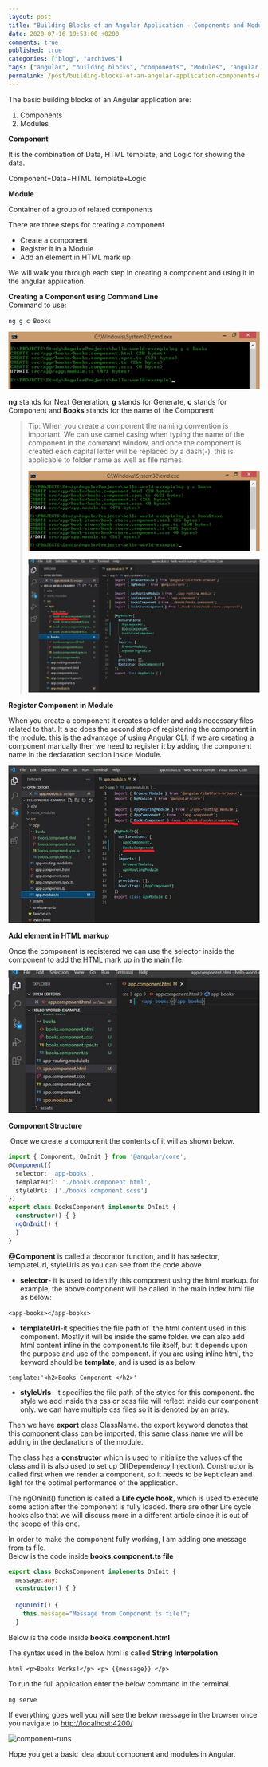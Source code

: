 ```yaml
---
layout: post
title: "Building Blocks of an Angular Application - Components and Modules"
date: 2020-07-16 19:53:00 +0200
comments: true
published: true
categories: ["blog", "archives"]
tags: ["angular", "building blocks", "components", "Modules", "angular module", "register a component", "steps to create"]
permalink: /post/building-blocks-of-an-angular-application-components-modules
---
```



The basic building blocks of an Angular application are:

1.  Components
2.  Modules

**Component**

It is the combination of Data, HTML template, and Logic for showing the data.  
  
Component=Data+HTML Template+Logic

**Module**

Container of a group of related components

There are three steps for creating a component

*   Create a component
*   Register it in a Module
*   Add an element in HTML mark up

We will walk you through each step in creating a component and using it in the angular application.

**Creating a Component using Command Line**  
Command to use:

`ng g c Books`

![create-component](/assets/img/posts/2020/07/create-component.jpg)

**ng** stands for Next Generation, **g** stands for Generate, **c** stands for Component and **Books** stands for the name of the Component

> Tip: When you create a component the naming convention is important. We can use camel casing when typing the name of the component in the command window, and once the component is created each capital letter will be replaced by a dash(-). this is applicable to folder name as well as file names.
> 
> ![create-component_naming](/assets/img/posts/2020/07/create-component_naming.jpg)
> 
> ![create-component_naming_folder](/assets/img/posts/2020/07/create-component_naming_folder.jpg)


**Register Component in Module**

When you create a component it creates a folder and adds necessary files related to that. It also does the second step of registering the component in the module. this is the advantage of using Angular CLI. if we are creating a component manually then we need to register it by adding the component name in the declaration section inside Module.

![register-component](/assets/img/posts/2020/07/register-component.jpg)

**Add element in HTML markup**

Once the component is registered we can use the selector inside the component to add the HTML mark up in the main file.

![component-html-markup](/assets/img/posts/2020/07/component-html-markup.jpg)


**Component Structure**

 Once we create a component the contents of it will as shown below.

```typescript
import { Component, OnInit } from '@angular/core';
@Component({
  selector: 'app-books',
  templateUrl: './books.component.html',
  styleUrls: ['./books.component.scss']
})
export class BooksComponent implements OnInit {
  constructor() { }
  ngOnInit() {
  }
}
```

**@Component** is called a decorator function, and it has selector, templateUrl, styleUrls as you can see from the code above.

*   **selector**\- it is used to identify this component using the html markup. for example, the above component will be called in the main index.html file as below:

`<app-books></app-books>`

*   **templateUrl**\-it specifies the file path of  the html content used in this component. Mostly it will be inside the same folder. we can also add html content inline in the component.ts file itself, but it depends upon the purpose and use of the component. if you are using inline html, the keyword should be **template**, and is used is as below

```
template:'<h2>Books Component </h2>'
```

*   **styleUrls**\- It specifies the file path of the styles for this component. the style we add inside this css or scss file will reflect inside our component only. we can have multiple css files so it is denoted by an array.

Then we have **export** class ClassName. the export keyword denotes that this component class can be imported. this same class name we will be adding in the declarations of the module.

The class has a **constructor** which is used to initialize the values of the class and it is also used to set up DI(Dependency Injection). Constructor is called first when we render a component, so it needs to be kept clean and light for the optimal performance of the application.

The ngOnInit() function is called a **Life cycle hook**, which is used to execute some action after the component is fully loaded. there are other Life cycle hooks also that we will discuss more in a different article since it is out of the scope of this one.

In order to make the component fully working, I am adding one message from ts file.  
Below is the code inside **books.component.ts file**


```typescript
export class BooksComponent implements OnInit {
  message:any;
  constructor() { }
 
  ngOnInit() {
    this.message="Message from Component ts file!";
  }
```

Below is the code inside **books.component.html**

The syntax used in the below html is called **String Interpolation**.

```html <p>Books Works!</p> <p> {{message}} </p> ```

To run the full application enter the below command in the terminal.

`ng serve`

If everything goes well you will see the below message in the browser once you navigate to [http://localhost:4200/](http://localhost:4200/)


![component-runs](/assets/img/posts/2020/07/component-runs.jpg)

Hope you get a basic idea about component and modules in Angular.